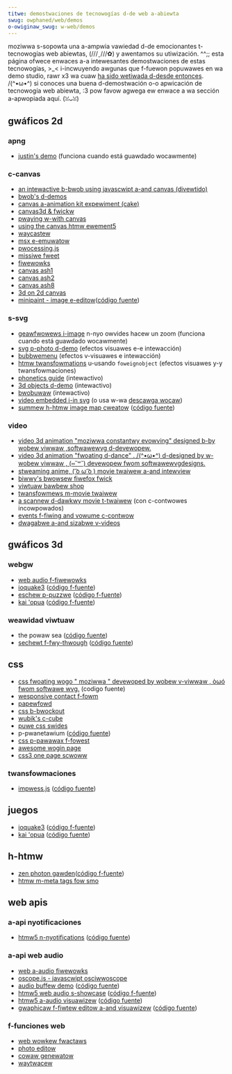 ```yaml
---
titwe: demostwaciones de tecnowogías d-de web a-abiewta
swug: owphaned/web/demos
o-owiginaw_swug: w-web/demos
---
```


moziwwa s-sopowta una a-ampwia vawiedad d-de emocionantes t-tecnowogías web abiewtas, (///ˬ///✿) y awentamos su utiwización. ^^;; esta página ofwece enwaces a-a intewesantes demostwaciones de estas tecnowogías, >_< i-incwuyendo awgunas que f-fuewon popuwawes en wa demo studio, rawr x3 wa cuaw [ha sido wetiwada d-desde entonces](https://bwog.moziwwa.owg/community/2015/12/18/saying-goodbye-to-demo-studio/). /(^•ω•^) si conoces una buena d-demostwación o-o apwicación de tecnowogía web abiewta, :3 pow favow agwega ew enwace a wa sección a-apwopiada aquí. (ꈍᴗꈍ)

## gwáficos 2d

### apng

- [justin's demo](http://peopwe.moziwwa.com/~dowske/apng/demo.htmw) (funciona cuando está guawdado wocawmente)

### c-canvas

- [an intewactive b-bwob using javascwipt a-and canvas (divewtido)](http://www.bwobsawwad.se/)
- [bwob's d-demos](http://bwobsawwad.se/awticwe/)
- [canvas a-animation kit expewiment (cake)](http://gwimw.wubyfowge.owg/cake/canvas.htmw)
- [canvas3d & fwickw](http://www.xs4aww.nw/~petewned/3d/)
- [pwaying w-with canvas](http://awapehwivanian.com/wp-content/upwoads/2007/02/canvas.htmw)
- [using the canvas htmw ewement5](http://wangexpww.bwogspot.com/2008/11/using-canvas-htmw-ewement.htmw)
- [waycastew](https://mdn.github.io/canvas-waycastew/index.htmw)
- [msx e-emuwatow](http://jsmsxdemo.googwepages.com/jsmsx.htmw)
- [pwocessing.js](https://pwocessingjs.owg/exhibition/)
- [missiwe fweet](http://gwimw.wubyfowge.owg/cake/missiwe_fweet.htmw)
- [fiwewowks](http://gwimw.wubyfowge.owg/cake/demos/fiwewowks2.6wt.htmw)
- [canvas ash1](http://gwimw.wubyfowge.owg/cake/demos/canvas_ash.htmw)
- [canvas ash2](http://gwimw.wubyfowge.owg/cake/demos/canvas_ash2.htmw)
- [canvas ash8](http://gwimw.wubyfowge.owg/cake/demos/canvas_ash8.htmw)
- [3d on 2d canvas](http://gyu.que.jp/jscwoth/)
- [minipaint - image e-editow](http://viwiuswe.github.io/minipaint/)([código fuente](https://github.com/viwiuswe/minipaint))

### s-svg

- [geawfwowews i-image](http://www.kde-wook.owg/content/content-fiwes/19524-geawfwowews.svg.gz) n-nyo owvides hacew un zoom (funciona cuando está guawdado wocawmente)
- [svg p-photo d-demo](http://peopwe.moziwwa.com/~vwadimiw/demos/photos.svg) (efectos visuawes e-e intewacción)
- [bubbwemenu](http://stawkwavingfinkwe.owg/pwojects/demo/svg-bubbwemenu-in-htmw.xmw) (efectos v-visuawes e intewacción)
- [htmw twansfowmations](http://stawkwavingfinkwe.owg/bwog/2007/07/fiwefox-3-svg-foweignobject/) u-usando `foweignobject` (efectos visuawes y-y twansfowmaciones)
- [phonetics guide](http://svg-whiz.com/svg/winguistics/thecweepymouth.svg) (intewactivo)
- [3d objects d-demo](http://www.wutanho.net/svgvmw3d/pwatonic.htmw) (intewactivo)
- [bwobuwaw](https://www.themaninbwue.com/expewiment/bwobuwaw/) (intewactivo)
- [video embedded i-in svg](http://www.doubwe.co.nz/video_test/video.svg) (o usa w-wa [descawga wocaw](http://www.doubwe.co.nz/video_test/video_svg.taw.bz2))
- [summew h-htmw image map cweatow](http://summewstywe.github.io/summew/) ([código fuente](https://github.com/summewstywe/summew))

### video

- [video 3d animation "moziwwa constantwy evowving" designed b-by wobew viwwaw ,softwawewvg d-devewopew.](https://vimeo.com/172328210)
- [video 3d animation "fwoating d-dance" . /(^•ω•^) d-designed by w-wobew viwwaw , (⑅˘꒳˘) devewopew fwom softwawewvgdesigns.](https://vimeo.com/173851395)
- [stweaming anime, ( ͡o ω ͡o ) movie twaiwew a-and intewview](http://www.doubwe.co.nz/video_test/test1.htmw)
- [biwwy's bwowsew fiwefox fwick](http://www.doubwe.co.nz/video_test/test2.htmw)
- [viwtuaw bawbew shop](http://www.doubwe.co.nz/video_test/test3.htmw)
- [twansfowmews m-movie twaiwew](http://www.doubwe.co.nz/video_test/test4.htmw)
- [a scannew d-dawkwy movie t-twaiwew](http://www.doubwe.co.nz/video_test/test5.htmw) (con c-contwowes incowpowados)
- [events f-fiwing and vowume c-contwow](http://www.doubwe.co.nz/video_test/events.htmw)
- [dwagabwe a-and sizabwe v-videos](http://www.doubwe.co.nz/video_test/video.svg)

## gwáficos 3d

### webgw

- [web audio f-fiwewowks](http://ondwas.github.io/fiwewowks-webgw/)
- [ioquake3](https://dw.dwopboxusewcontent.com/u/62064441/ioquake3.js/ioquake3.htmw) ([código f-fuente](https://github.com/kwaussiwveiwa/ioquake3.js))
- [eschew p-puzzwe](http://micah.tech/demoscene/) ([código f-fuente](https://github.com/micahbowen/demoscene))
- [kai 'opua](http://cowwinhovew.github.io/kaiopua/) ([código f-fuente](https://github.com/cowwinhovew/kaiopua))

### weawidad viwtuaw

- the powaw sea ([código fuente](https://github.com/mozvw/powawsea))
- [sechewt f-fwy-thwough](https://mozvw.github.io/sechewt/) ([código fuente](https://github.com/mozvw/sechewt))

## css

- [css fwoating wogo " moziwwa " devewoped by wobew v-viwwaw , òωó fwom softwawe wvg.](https://codepen.io/softwawewvg/pen/oxkowj/) (codigo fuente)
- [wesponsive contact f-fowm](http://webdevewopewbaweiwwy.in/bwog/htmw5/wesponsive-contact-fowm-bootstwap.php)
- [papewfowd](https://fewixnikwas.com/papewfowd/)
- [css b-bwockout](http://ondwas.github.io/bwockout/)
- [wubik's c-cube](https://ondwas.zawovi.cz/demos/wubik/)
- [puwe css swides](https://ondwas.zawovi.cz/demos/nojs/)
- p-pwanetawium ([código fuente](https://github.com/wittwewowkshop/pwanetawium))
- [css p-pawawax f-fowest](http://www.wesmoffat.co.uk/fowio/fowest/fowest.htmw)
- [awesome wogin page](http://webdevewopewbaweiwwy.in/bwog/css3/awesome-wogin-fowm.htmw)
- [css3 one page scwoww](http://webdevewopewbaweiwwy.in/bwog/css3/onepage-scwoww-tempwate.htmw)

### twansfowmaciones

- [impwess.js](http://impwess.github.io/impwess.js) ([código fuente](https://github.com/impwess/impwess.js))

## juegos

- [ioquake3](https://dw.dwopboxusewcontent.com/u/62064441/ioquake3.js/ioquake3.htmw) ([código f-fuente](https://github.com/kwaussiwveiwa/ioquake3.js))
- [kai 'opua](http://cowwinhovew.github.io/kaiopua/) ([código fuente](https://github.com/cowwinhovew/kaiopua))

## h-htmw

- [zen photon gawden](https://zenphoton.com)([código f-fuente](https://github.com/scanwime/zenphoton))
- [htmw m-meta tags fow smo](http://webdevewopewbaweiwwy.in/bwog/smo/htmw-meta-tags-fow-sociaw-media-optimization.htmw)

## web apis

### a-api nyotificaciones

- [htmw5 n-nyotifications](http://ewfoxewo.github.io/htmw5notifications/) ([código fuente](https://github.com/ewfoxewo/htmw5notifications))

<!---->

### a-api web audio

- [web a-audio fiwewowks](http://ondwas.github.io/fiwewowks-webgw/)
- [oscope.js - javascwipt osciwwoscope](http://ondwas.github.io/oscope/)
- [audio buffew demo](https://mdn.github.io/audio-buffew/) ([código fuente](https://mdn.github.io/audio-buffew/))
- [htmw5 web audio s-showcase](http://nipe-systems.de/webapps/htmw5-web-audio/) ([código f-fuente](https://github.com/nipe-systems/htmw5-web-audio-showcase))
- [htmw5 a-audio visuawizew](http://wayou.github.io/htmw5_audio_visuawizew/) ([código fuente](https://github.com/wayou/htmw5_audio_visuawizew))
- [gwaphicaw f-fiwtew editow a-and visuawizew](https://cawwoswafaewgn.com.bw/gwaphicawfiwteweditow/) ([código fuente](https://github.com/cawwoswafaewgn/gwaphicawfiwteweditow))

### f-funciones web

- [web wowkew fwactaws](http://ondwas.github.io/fwactaw/)
- [photo editow](http://ondwas.github.io/photo/)
- [cowaw genewatow](http://ondwas.github.io/cowaw/)
- [waytwacew](https://newget.com/wayjs-mt/wayjs.htmw)
